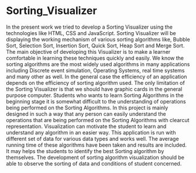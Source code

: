 # Sorting_Visualizer
In the present work we tried to develop a Sorting Visualizer using the technologies like 
HTML, CSS and JavaScript. Sorting Visualizer will be displaying the working mechanism of 
various sorting algorithms like, Bubble Sort, Selection Sort, Insertion Sort, Quick Sort, Heap 
Sort and Merge Sort. The main objective of developing this Visualizer is to make a learner 
comfortable in learning these techniques quickly and easily. We know the sorting algorithms are 
the most widely used algorithms in many applications including Discrete event simulation, 
Operating Systems, real time systems and many other as well. In the general case the efficiency 
of an application depends on the efficiency of sorting algorithm used. The only limitation of the 
Sorting Visualizer is that we should have graphic cards in the general purpose computer. 
Students who wants to learn Sorting Algorithms in the beginning stage it is somewhat difficult to 
the understanding of operations being performed on the Sorting Algorithms.
In this project is mainly designed in such a way that any person can easily 
understand the operations that are being performed on the Sorting Algorithms with clearcut 
representation. Visualization can motivate the student to learn and understand any algorithm in 
an easier way. This application is run with different set of data for various data types and works 
well. The average running time of these algorithms have been taken and results are included. It 
may helps the students to identify the best Sorting algorithm by themselves. The development of 
sorting algorithm visualization should be able to observe the sorting of data and conditions of 
student concerned.
